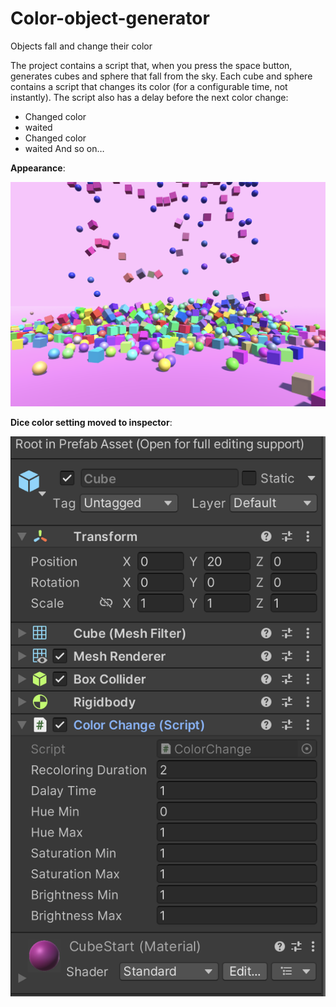 # Color-object-generator
 Objects fall and change their color

The project contains a script that, when you press the space button, generates cubes and sphere that fall from the sky.
Each cube and sphere contains a script that changes its color (for a configurable time, not instantly). The script also has a delay before the next color change:
- Changed color
- waited
- Changed color
- waited
And so on…

<b>Appearance</b>:


![Image alt](https://github.com/DenisPavlov0/Color-object-generator/raw/main/Image3.png) 


<b>Dice color setting moved to inspector</b>:


![Image alt](https://github.com/DenisPavlov0/Color-object-generator/raw/main/Image1.png) 
